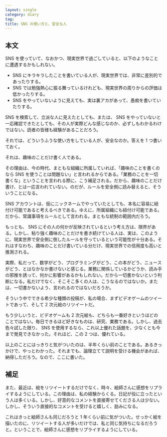 ```yaml
---
layout: single
category: diary
tag:
title: SNS の使い方と、安全な人
---
```


## 本文

SNS を使っていて、なおかつ、現実世界で過ごしていると、以下のようなことに遭遇するかもしれない。

- SNS にキラキラしたことを書いている人が、現実世界では、非常に差別的であったりする。
- SNS では勉強熱心に振る舞っているけれども、現実世界の周りからの評価は低かったりする。
- SNS をやっていないように見えても、実は裏アカがあって、愚痴を書いていたりする。

SNS を検索して、立派な人に見えたとしても、または、 SNS をやっていないと一応確認できたとしても、その人が実際どんな感じなのか、必ずしもわかるわけではない。読者の皆様も経験があることだろう。

それでは、どういうふうな使い方をしている人が、安全なのか。答えを 1 つ書いておく。

それは、趣味のことだけ書く人である。

その理由は、今の時代、まともな組織に所属していれば、「趣味のことを書くのなら SNS を使うことは問題ない」と言われるからである。「業務のことを一切書くな」ということを言われる際に、こう補足される。だから、趣味のことだけ書け、とは一応言われていない。のだが、ルールを安全側に読み替えると、そういうことになる。

SNS アカウントは、仮にニックネームでやっていたとしても、本名に容易に紐付け可能であると考えるべきである。ゆえに、所属組織にも紐付け可能である。だから、常識事項をルールとして言われる。まともな統制の範囲内だろう。

もっとも、 SNS にその人の何かが反映されているという考え方は、限界がある。しかし、粘り強く趣味のことだけを書き続けている人は、実は、このように、現実世界で安全側に倒したルールを守っているという可能性が十分ある。それはすなわち、趣味のことだけ書いている分だけ、現実世界での信用度も高いと推測される。

実際、私だって、数学がどう、プログラミングがどう、この本がどう、ニュースがどう、とはなかなか書けないと感じる。業務に関係しているかどうか、読み手の邪推を誘って、何かに影響があるかもしれない。だから一切書かないという判断になる。私だけでなく、そこそこ多くの人は、こうなるのではないか。または、一切書かないよう、言われるのではないだろうか。

そういう中でできる希少な種類の投稿が、私の場合、まずビデオゲームのツイートであって、そして 2 次元絵のリツイートだ。

もう少しいうと、ビデオゲームも 2 次元絵も、どちらも一番好きというほどのことではない。毎日できるほど好きなものは、研究、業務である。しかし、過去色々試した限り、 SNS を使用するなら、これ以上優れた話題を、少なくとも今まで発見できなかった。それほど、この 2 つは、優れている。

以上のことにはっきりと気がついたのは、半年くらい前のことである。あるきっかけで、やっとわかった。それまでも、論理立てて説明を受ける機会があれば、納得しただろう。なので、ここに書いた。

## 補足

また、最近は、絵をリツイートするだけでなく、時々、絵師さんに感想をリプライするようにしている。この理由は、私の経験からくる。日記が役に立ったという人は多くいる。しかし、好意的なコメントを直接寄せてくださる人は少ない。しかし、そういう直接的なコメントを受けると嬉しく、励みになる。

これはきっと絵師さんも同じだろうと 1 年くらい前に気がついた。せっかく絵を描いたのに、リツイートする人が多いだけでは、私と同じ気持ちになるだろうと。ということで、絵師さんに感想をリプライするようにしている。
